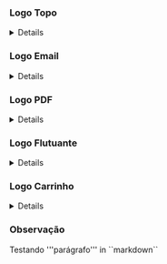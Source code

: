 ### Logo Topo 

<details>

1- Pegar a imagem principal no quadro de lojas ou com quem for possível, abrir no photoshop e retirar as bordas e os espaços desnecessários.<br>
2- Salvar no Google Drive, com o nome ```logo-editado``` .<br>
3- Redimencionar a imagem para 200px de altura. (não deixar número ímpar na largura, para evitar bugs e distorções na imagem).<br>
4- Subir a imagem pelo ```Admin``` e verificar a qualidade.
</details>

### Logo Email

<details>

1- Usar a mesma imagem que foi redimensionada e adicionada no topo, deixar a resolução igual a resolução atual do **logo-topo**.<br> 
2- Salvar o arquivo com o nome exato: ```logo_email.jpg``` .
</details>

### Logo PDF

<details>

1- Usar a imagem do **logo-topo**, reduzir a altura para 55px.<br>
2- Adicionar outra camada e redimensionar o "canvas" para 200x70.<br>
3- Pressionar as teclas ```ctrl + A``` para selecionar todo o conteudo da imagem.<br>
4- Selecionar as duas camadas e mover o conteúdo para a esquerda e pra cima, usando a ferramenta de mover.<br>
5- Salvar o arquivo no formato .JPG com o nome:```logo_pdf.jpg```. 
</details>

### Logo Flutuante

<details>

1- Usar a mesma imagem do **logo-topo**, reduzir a altura para **30px**. 
</details>

### Logo Carrinho

<details>

1- Pode ser usada a mesma imagem do topo, basta reduzir a imagem e deixar a resolução igual a resolução atual do ***logo-topo***.
</details>

### Observação

<p>Testando '''parágrafo''' in ``markdown``</p>